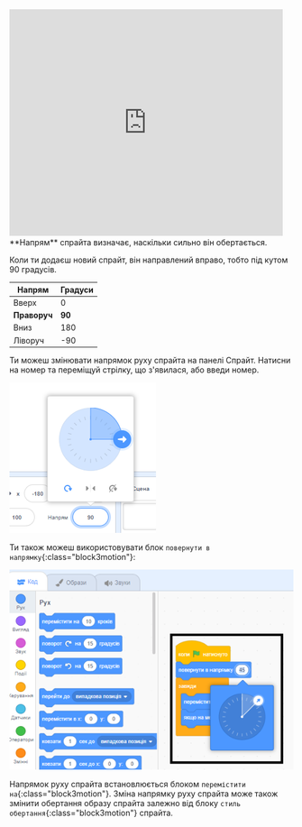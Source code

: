 
<div class="scratch-preview">
<iframe src="https://scratch.mit.edu/projects/542788512/embed" allowtransparency="true" width="485" height="402" frameborder="0" scrolling="no" allowfullscreen></iframe>
</div>
**Напрям** спрайта визначає, наскільки сильно він обертається.

Коли ти додаєш новий спрайт, він направлений вправо, тобто під кутом 90 градусів.

| Напрям       | Градуси |
| ------------ | ------- |
| Вверх        | 0       |
| **Праворуч** | **90**  |
| Вниз         | 180     |
| Ліворуч      | -90     |


Ти можеш змінювати напрямок руху спрайта на панелі Спрайт. Натисни на номер та переміщуй стрілку, що з'явилася, або введи номер.

![](images/sprite-direction-pane.png)

Ти також можеш використовувати блок `повернути в напрямку`{:class="block3motion"}:

![](images/point-in-direction.png)

Напрямок руху спрайта встановлюється блоком `перемістити на`{:class="block3motion"}. Зміна напрямку руху спрайта може також змінити обертання образу спрайта залежно від блоку `стиль обертання`{:class="block3motion"} спрайта.
